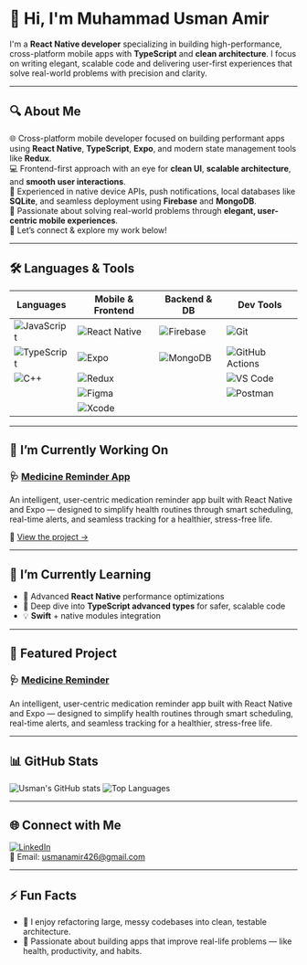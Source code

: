 # 👋 Hi, I'm Muhammad Usman Amir

I'm a **React Native developer** specializing in building high-performance, cross-platform mobile apps with **TypeScript** and **clean architecture**. I focus on writing elegant, scalable code and delivering user-first experiences that solve real-world problems with precision and clarity.

---

## 🔍 About Me

🌐 Cross-platform mobile developer focused on building performant apps using **React Native**, **TypeScript**, **Expo**, and modern state management tools like **Redux**.  
💻 Frontend-first approach with an eye for **clean UI**, **scalable architecture**, and **smooth user interactions**.  
📱 Experienced in native device APIs, push notifications, local databases like **SQLite**, and seamless deployment using **Firebase** and **MongoDB**.  
🚀 Passionate about solving real-world problems through **elegant, user-centric mobile experiences**.  
🔗 Let’s connect & explore my work below!

---

## 🛠 Languages & Tools


| Languages | Mobile & Frontend | Backend & DB | Dev Tools |
|----------|------------------|--------------|-----------|
| ![JavaScript](https://img.shields.io/badge/JavaScript-F7DF1E?style=for-the-badge&logo=javascript&logoColor=black) | ![React Native](https://img.shields.io/badge/React_Native-20232A?style=for-the-badge&logo=react&logoColor=61DAFB) | ![Firebase](https://img.shields.io/badge/Firebase-FFCA28?style=for-the-badge&logo=firebase&logoColor=black) | ![Git](https://img.shields.io/badge/Git-F05032?style=for-the-badge&logo=git&logoColor=white) |
| ![TypeScript](https://img.shields.io/badge/TypeScript-3178C6?style=for-the-badge&logo=typescript&logoColor=white) | ![Expo](https://img.shields.io/badge/Expo-000020?style=for-the-badge&logo=expo&logoColor=white) | ![MongoDB](https://img.shields.io/badge/MongoDB-47A248?style=for-the-badge&logo=mongodb&logoColor=white) | ![GitHub Actions](https://img.shields.io/badge/GitHub_Actions-2088FF?style=for-the-badge&logo=githubactions&logoColor=white) |
| ![C++](https://img.shields.io/badge/C++-00599C?style=for-the-badge&logo=c%2B%2B&logoColor=white) | ![Redux](https://img.shields.io/badge/Redux-764ABC?style=for-the-badge&logo=redux&logoColor=white) |  | ![VS Code](https://img.shields.io/badge/VS_Code-007ACC?style=for-the-badge&logo=visualstudiocode&logoColor=white) |
|  | ![Figma](https://img.shields.io/badge/Figma-F24E1E?style=for-the-badge&logo=figma&logoColor=white) |  | ![Postman](https://img.shields.io/badge/Postman-FF6C37?style=for-the-badge&logo=postman&logoColor=white) |
|  | ![Xcode](https://img.shields.io/badge/Xcode-1575F9?style=for-the-badge&logo=xcode&logoColor=white) |  |  |

---

## 🔭 I’m Currently Working On

### 🩺 [Medicine Reminder App](https://github.com/usman-amir8/Medicine-Reminder)
An intelligent, user-centric medication reminder app built with React Native and Expo — designed to simplify health routines through smart scheduling, real-time alerts, and seamless tracking for a healthier, stress-free life.

🔗 [View the project →](https://github.com/usman-amir8/Medicine-Reminder)

---

## 📘 I’m Currently Learning

- 📱 Advanced **React Native** performance optimizations  
- 🧠 Deep dive into **TypeScript advanced types** for safer, scalable code
- 💡 **Swift** + native modules integration

---

## 🚀 Featured Project

### 🩺 [Medicine Reminder](https://github.com/usman-amir8/Medicine-Reminder)

An intelligent, user-centric medication reminder app built with React Native and Expo — designed to simplify health routines through smart scheduling, real-time alerts, and seamless tracking for a healthier, stress-free life.

---

## 📊 GitHub Stats

![Usman's GitHub stats](https://github-readme-stats.vercel.app/api?username=usman-amir8&show_icons=true&theme=radical)
![Top Languages](https://github-readme-stats.vercel.app/api/top-langs/?username=usman-amir8&layout=compact&theme=radical)

---

## 🌐 Connect with Me

[![LinkedIn](https://img.shields.io/badge/LinkedIn-blue?style=flat-square&logo=linkedin)](http://www.linkedin.com/in/usman-amir-dev)  
📧 Email: [usmanamir426@gmail.com](mailto:usmanamir426@gmail.com)

---

## ⚡ Fun Facts

- 🧠 I enjoy refactoring large, messy codebases into clean, testable architecture.
- 🧪 Passionate about building apps that improve real-life problems — like health, productivity, and habits.
